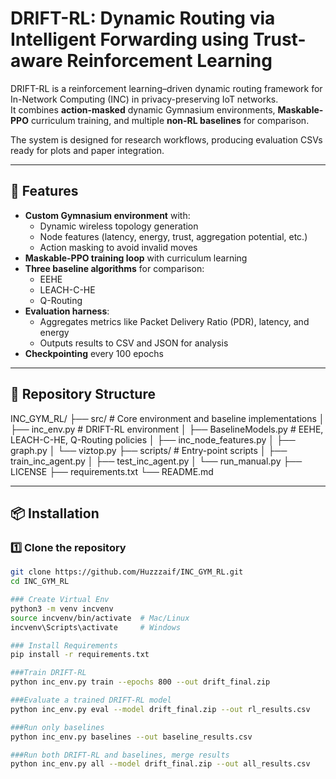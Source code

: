 # DRIFT-RL: Dynamic Routing via Intelligent Forwarding using Trust-aware Reinforcement Learning

DRIFT-RL is a reinforcement learning–driven dynamic routing framework for In-Network Computing (INC) in privacy-preserving IoT networks.  
It combines **action-masked** dynamic Gymnasium environments, **Maskable-PPO** curriculum training, and multiple **non-RL baselines** for comparison.

The system is designed for research workflows, producing evaluation CSVs ready for plots and paper integration.

---

## 📌 Features
- **Custom Gymnasium environment** with:
  - Dynamic wireless topology generation
  - Node features (latency, energy, trust, aggregation potential, etc.)
  - Action masking to avoid invalid moves
- **Maskable-PPO training loop** with curriculum learning
- **Three baseline algorithms** for comparison:
  - EEHE
  - LEACH-C-HE
  - Q-Routing
- **Evaluation harness**:
  - Aggregates metrics like Packet Delivery Ratio (PDR), latency, and energy
  - Outputs results to CSV and JSON for analysis
- **Checkpointing** every 100 epochs

---

## 📂 Repository Structure
INC_GYM_RL/
├── src/ # Core environment and baseline implementations
│ ├── inc_env.py # DRIFT-RL environment
│ ├── BaselineModels.py # EEHE, LEACH-C-HE, Q-Routing policies
│ ├── inc_node_features.py
│ ├── graph.py
│ └── viztop.py
├── scripts/ # Entry-point scripts
│ ├── train_inc_agent.py
│ ├── test_inc_agent.py
│ └── run_manual.py
├── LICENSE
├── requirements.txt
└── README.md



---

## 📦 Installation

### 1️⃣ Clone the repository
```bash
git clone https://github.com/Huzzzaif/INC_GYM_RL.git
cd INC_GYM_RL

### Create Virtual Env
python3 -m venv incvenv
source incvenv/bin/activate  # Mac/Linux
incvenv\Scripts\activate     # Windows

### Install Requirements
pip install -r requirements.txt

###Train DRIFT-RL
python inc_env.py train --epochs 800 --out drift_final.zip

###Evaluate a trained DRIFT-RL model
python inc_env.py eval --model drift_final.zip --out rl_results.csv

###Run only baselines
python inc_env.py baselines --out baseline_results.csv

###Run both DRIFT-RL and baselines, merge results
python inc_env.py all --model drift_final.zip --out all_results.csv

